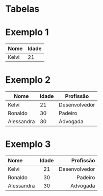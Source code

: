# Tabelas

# Exemplo 1

| Nome | Idade |
| - | - |
| Kelvi | 21


# Exemplo 2

| Nome | Idade | Profissão
| - | - | - |
| Kelvi | 21 | Desenvolvedor 
| Ronaldo | 30 | Padeiro 
| Alessandra | 30 | Advogada

# Exemplo 3

| Nome | Idade | Profissão
| :- | :-: | -: |
| Kelvi | 21 | Desenvolvedor 
| Ronaldo | 30 | Padeiro 
| Alessandra | 30 | Advogada
